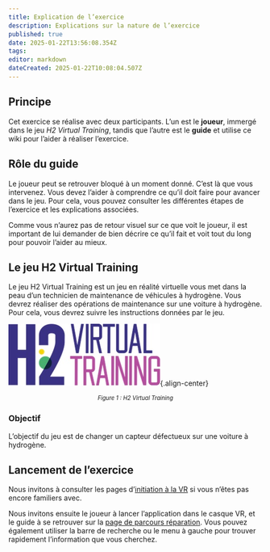 ```yaml
---
title: Explication de l’exercice
description: Explications sur la nature de l’exercice
published: true
date: 2025-01-22T13:56:08.354Z
tags: 
editor: markdown
dateCreated: 2025-01-22T10:08:04.507Z
---
```


## Principe

Cet exercice se réalise avec deux participants. L’un est le **joueur**, immergé dans le jeu _H2 Virtual Training_, tandis que l’autre est le **guide** et utilise ce wiki pour l’aider à réaliser l’exercice.

## Rôle du guide

Le joueur peut se retrouver bloqué à un moment donné. C’est là que vous intervenez. Vous devez l’aider à comprendre ce qu’il doit faire pour avancer dans le jeu. Pour cela, vous pouvez consulter les différentes étapes de l’exercice et les explications associées.

Comme vous n’aurez pas de retour visuel sur ce que voit le joueur, il est important de lui demander de bien décrire ce qu’il fait et voit tout du long pour pouvoir l’aider au mieux.

## Le jeu H2 Virtual Training

Le jeu H2 Virtual Training est un jeu en réalité virtuelle vous met dans la peau d’un technicien de maintenance de véhicules à hydrogène. Vous devrez réaliser des opérations de maintenance sur une voiture à hydrogène. Pour cela, vous devrez suivre les instructions données par le jeu.

![H2 Virtual Training](../images/h2_virtual_training/h2_virtual_training.jpg){.align-center}
<div style="text-align: center; font-size: 0.8em; font-style: italic">Figure 1 : H2 Virtual Training</div>

### Objectif

L’objectif du jeu est de changer un capteur défectueux sur une voiture à hydrogène.

## Lancement de l’exercice

Nous invitons à consulter les pages d’[initiation à la VR](/fr/introduction/initiation_vr) si vous n’êtes pas encore familiers avec.

Nous invitons ensuite le joueur à lancer l’application dans le casque VR, et le guide à se retrouver sur la [page de parcours réparation](../?).
Vous pouvez également utiliser la barre de recherche ou le menu à gauche pour trouver rapidement l’information que vous cherchez.
